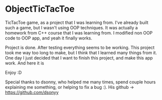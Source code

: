 # ObjectTicTacToe
TicTacToe game, as a project that I was learning from. I've already built such a game, but I wasn't using OOP techniques. It was actually a homework from C++ course that I was learning from. I modified non OOP code to OOP app, and yeah it finally works.

Project is done. After testing everything seems to be working. This project took me way too long to make, but I think that I learned many things from it. One day I just decided that I want to finish this project, and make this app work. And here it is

Enjoy :D

Special thanks to dsonny, who helped me many times, spend couple hours explaining me something, or helping to fix a bug :).
His github -> https://github.com/dsonyy

